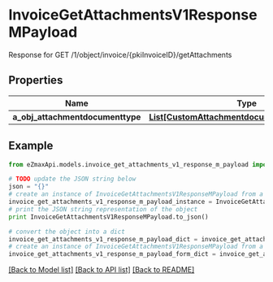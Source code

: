 # InvoiceGetAttachmentsV1ResponseMPayload

Response for GET /1/object/invoice/{pkiInvoiceID}/getAttachments

## Properties

Name | Type | Description | Notes
------------ | ------------- | ------------- | -------------
**a_obj_attachmentdocumenttype** | [**List[CustomAttachmentdocumenttypeResponse]**](CustomAttachmentdocumenttypeResponse.md) |  | 

## Example

```python
from eZmaxApi.models.invoice_get_attachments_v1_response_m_payload import InvoiceGetAttachmentsV1ResponseMPayload

# TODO update the JSON string below
json = "{}"
# create an instance of InvoiceGetAttachmentsV1ResponseMPayload from a JSON string
invoice_get_attachments_v1_response_m_payload_instance = InvoiceGetAttachmentsV1ResponseMPayload.from_json(json)
# print the JSON string representation of the object
print InvoiceGetAttachmentsV1ResponseMPayload.to_json()

# convert the object into a dict
invoice_get_attachments_v1_response_m_payload_dict = invoice_get_attachments_v1_response_m_payload_instance.to_dict()
# create an instance of InvoiceGetAttachmentsV1ResponseMPayload from a dict
invoice_get_attachments_v1_response_m_payload_form_dict = invoice_get_attachments_v1_response_m_payload.from_dict(invoice_get_attachments_v1_response_m_payload_dict)
```
[[Back to Model list]](../README.md#documentation-for-models) [[Back to API list]](../README.md#documentation-for-api-endpoints) [[Back to README]](../README.md)


